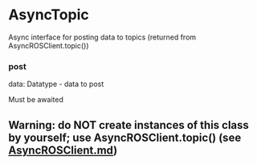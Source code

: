 # AsyncTopic
Async interface for posting data to topics (returned from AsyncROSClient.topic())

### post
data: Datatype - data to post

Must be awaited

## Warning: do NOT create instances of this class by yourself; use AsyncROSClient.topic() (see [AsyncROSClient.md](/docs/AsyncROSClient.md))